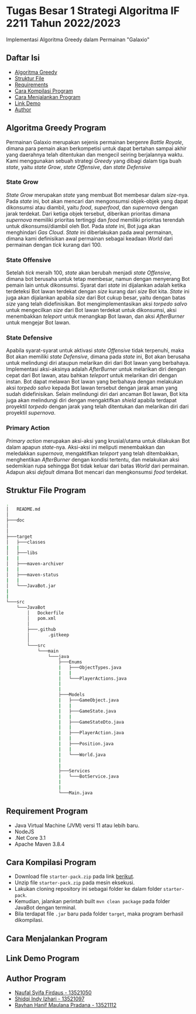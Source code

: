 # Tugas Besar 1 Strategi Algoritma IF 2211 Tahun 2022/2023
Implementasi Algoritma Greedy dalam Permainan "Galaxio"

## Daftar Isi
* [Algoritma Greedy](#strategi-greedy)
* [Struktur File](#struktur-file)
* [Requirements](#requirements)
* [Cara Kompilasi Program](#cara-kompilasi-program)
* [Cara Menjalankan Program](#cara-menjalankan-program)
* [Link Demo](#link-demo)
* [Author](#author)

## Algoritma Greedy Program
Permainan Galaxio merupakan sejenis permainan bergenre *Battle Royale*, dimana para pemain akan berkompetisi
untuk dapat bertahan sampai akhir yang daerahnya telah ditentukan dan mengecil seiring berjalannya waktu.
Kami menggunakan sebuah strategi *Greedy* yang dibagi dalam tiga buah *state*, yaitu *state Grow*, 
*state Offensive*, dan *state Defensive*

### State Grow
*State Grow* merupakan *state* yang membuat Bot membesar dalam *size*-nya. Pada *state* ini,
bot akan mencari dan mengonsumsi objek-objek yang dapat dikonsumsi atau diambil, yaitu *food*, 
*superfood*, dan *supernova* dengan jarak terdekat. Dari ketiga objek tersebut, diberikan
prioritas dimana *supernova* memiliki prioritas tertinggi dan *food* memiliki prioritas terendah
untuk dikonsumsi/diambil oleh Bot. Pada *state* ini, Bot juga akan menghindari *Gas Cloud*. *State*
ini diberlakukan pada awal permainan, dimana kami definisikan awal permainan sebagai keadaan *World*
dari permainan dengan *tick* kurang dari 100.

### State Offensive
Setelah *tick* meraih 100, *state* akan berubah menjadi *state Offensive*, dimana bot berusaha untuk
tetap membesar, namun dengan menyerang Bot pemain lain untuk dikonsumsi. Syarat dari *state* ini dijalankan 
adalah ketika terdeteksi Bot lawan terdekat dengan *size* kurang dari *size* Bot kita. *State* ini juga
akan dijalankan apabila *size* dari Bot cukup besar, yaitu dengan batas *size* yang telah didefinisikan.
Bot mengimplementasikan aksi *torpedo salvo* untuk mengecilkan *size* dari Bot lawan terdekat untuk dikonsumsi,
aksi menembakkan *teleport* untuk menangkap Bot lawan, dan aksi *AfterBurner* untuk mengejar
Bot lawan.

### State Defensive
Apabila syarat-syarat untuk aktivasi *state Offensive* tidak terpenuhi, maka Bot akan memiliki *state Defensive*,
dimana pada *state* ini, Bot akan berusaha untuk melindungi diri ataupun melarikan diri dari Bot lawan yang berbahaya.
Implementasi aksi-aksinya adalah *AfterBurner* untuk melarikan diri dengan cepat dari Bot lawan, atau bahkan *teleport*
untuk melarikan diri dengan instan. Bot dapat melawan Bot lawan yang berbahaya dengan melakukan aksi *torpedo salvo*
kepada Bot lawan tersebut dengan jarak aman yang sudah didefinisikan. Selain melindungi diri dari ancaman Bot lawan,
Bot kita juga akan melindungi diri dengan mengaktifkan *shield* apabila terdapat proyektil *torpedo* dengan jarak
yang telah ditentukan dan melarikan diri dari proyektil *supernova*.

### Primary Action
*Primary action* merupakan aksi-aksi yang krusial/utama untuk dilakukan Bot dalam apapun *state*-nya. Aksi-aksi
ini meliputi menembakkan dan meledakkan *supernova*, mengaktifkan *teleport* yang telah ditembakkan, menghentikan
*AfterBurner* dengan kondisi tertentu, dan melakukan aksi sedemikian rupa sehingga Bot tidak keluar dari batas
*World* dari permainan. Adapun aksi *default* dimana Bot mencari dan mengkonsumsi *food* terdekat.


## Struktur File Program
```bash
.
│   README.md
│
├───doc
│       
│
├───target
│   ├───classes
|   |
│   ├───libs
|   |
│   ├───maven-archiver
|   |
│   ├───maven-status
|   |
│   └───JavaBot.jar
|
|
└───src
    └───JavaBot
        │   Dockerfile
        │   pom.xml
        │
        ├───.github
        │       .gitkeep
        │
        └───src
            └───main
                └───java
                    ├───Enums
                    |   ├───ObjectTypes.java
                    |   |
                    |   └───PlayerActions.java
                    |
                    |
                    ├───Models
                    |   ├───GameObject.java
                    |   |
                    |   ├───GameState.java
                    |   |
                    |   ├───GameStateDto.java
                    |   |
                    |   ├───PlayerAction.java
                    |   |
                    |   ├───Position.java
                    |   |
                    |   └───World.java
                    |
                    |
                    ├───Services
                    |   └───BotService.java
                    |
                    |   
                    └───Main.java
```

## Requirement Program
* Java Virtual Machine (JVM) versi 11 atau lebih baru.
* NodeJS
* .Net Core 3.1
* Apache Maven 3.8.4

## Cara Kompilasi Program
* Download file `starter-pack.zip` pada link [berikut](https://github.com/EntelectChallenge/2021-Galaxio/releases/tag/2021.3.2).
* Unzip file `starter-pack.zip` pada mesin eksekusi.
* Lakukan cloning repository ini sebagai folder ke dalam folder `starter-pack`.
* Kemudian, jalankan perintah built `mvn clean package` pada folder JavaBot dengan terminal.
* Bila terdapat file `.jar` baru pada folder `target`, maka program berhasil dikompilasi.

## Cara Menjalankan Program

## Link Demo Program


## Author Program
* [Naufal Syifa Firdaus - 13521050](https://github.com/nomsf)
* [Shidqi Indy Izhari - 13521097](https://github.com/shidqizh)
* [Rayhan Hanif Maulana Pradana - 13521112](https://github.com/rayhanp1402)